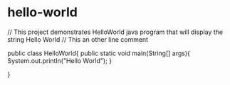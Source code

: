 # hello-world
// This project demonstrates HelloWorld java program that will display the string Hello World
// This an other line comment

public class HelloWorld{
  public static void main(String[] args){
    System.out.println("Hello World");
  }

}
